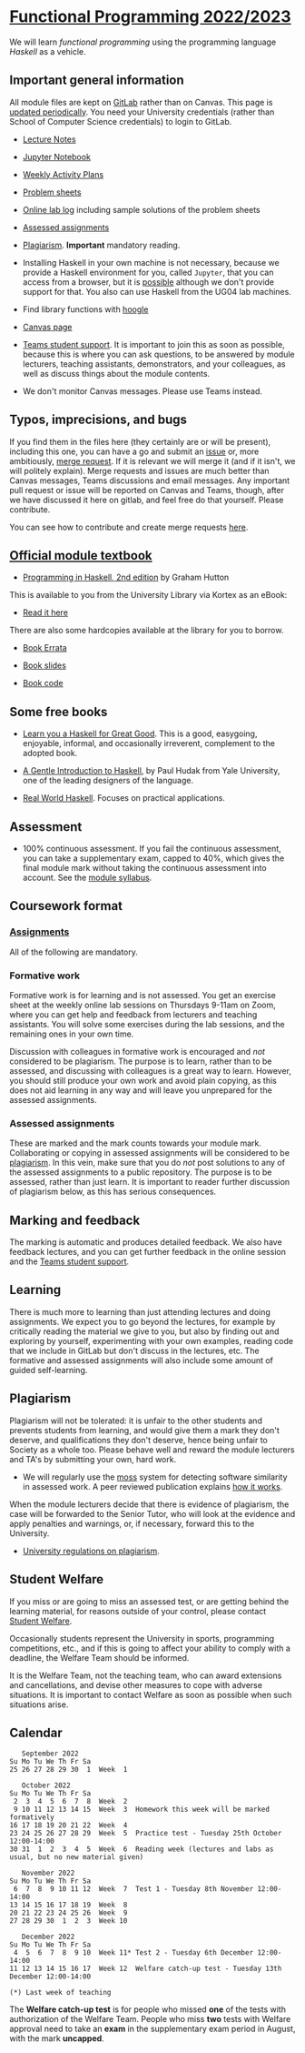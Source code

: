# [Functional Programming 2022/2023](https://canvas.bham.ac.uk/courses/65655)

We will learn *functional programming* using the programming language *Haskell* as a vehicle.

## Important general information

All module files are kept on [GitLab](https://git.cs.bham.ac.uk/fp/learning-2022/-/blob/main/README.md) rather than on Canvas. This page is [updated periodically](https://git.cs.bham.ac.uk/-/ide/project/mhe/fp-learning-2022). You need your University credentials (rather than School of Computer Science credentials) to login to GitLab.

* [Lecture Notes](files/LectureNotes/README.md)

* [Jupyter Notebook](https://jupyter.apps.okd.aws.cs.bham.ac.uk/)

* [Weekly Activity Plans](files/ActivityPlans/README.md)

* [Problem sheets](files/ProblemSheets/README.md)

* [Online lab log](files/LabLog/README.md) including sample solutions of the problem sheets

* [Assessed assignments](files/Assignments/README.md)

* [Plagiarism](#plagiarism). **Important** mandatory reading.

* Installing Haskell in your own machine is not necessary, because we provide a Haskell environment for you, called `Jupyter`, that you can access from a browser, but it is [possible](files/Resources/installing-haskell.md) although we don't provide support for that. You also can use Haskell from the UG04 lab machines.

* Find library functions with [hoogle](https://hoogle.haskell.org/)

* [Canvas page](https://canvas.bham.ac.uk/courses/65655)

* [Teams student support](https://teams.microsoft.com/l/team/19%3aRr272rvRTEv-FSiEiCX5v7WnmAHikF-4vE3jwihfAio1%40thread.tacv2/conversations?groupId=3e7869ea-102e-4c94-bb4c-426c2df6111e&tenantId=b024cacf-dede-4241-a15c-3c97d553e9f3). It is important to join this as soon as possible, because this is where you can ask questions, to be answered by module lecturers, teaching assistants, demonstrators, and your colleagues, as well as discuss things about the module contents.

* We don't monitor Canvas messages. Please use Teams instead.

## Typos, imprecisions, and bugs

If you find them in the files here (they certainly are or will be present), including this one, you can have a go and submit an [issue](https://git.cs.bham.ac.uk/fp/learning-2022/-/issues) or, more ambitiously, [merge request](https://docs.gitlab.com/ee/user/project/merge_requests/creating_merge_requests.html). If it is relevant we will merge it (and if it isn't, we will politely explain). Merge requests and issues are much better than Canvas messages, Teams discussions and email messages. Any important pull request or issue will be reported on Canvas and Teams, though, after we have discussed it here on gitlab, and feel free do that yourself. Please contribute.

You can see how to contribute and create merge requests [here](CONTRIBUTING.md).

## [Official module textbook](https://rl.talis.com/3/bham/lists/C9A9B3B5-0505-08C0-23A3-2A6A14A3CB1E.html?lang=en)

* [Programming in Haskell, 2nd edition](http://www.cs.nott.ac.uk/~pszgmh/pih.html) by Graham Hutton

This is available to you from the University Library via Kortex as an eBook:

* [Read it here](https://bham.rl.talis.com/link?url=https%3A%2F%2Fapp.kortext.com%2FShibboleth.sso%2FLogin%3FentityID%3Dhttps%253A%252F%252Fidp.bham.ac.uk%252Fshibboleth%26target%3Dhttps%253A%252F%252Fapp.kortext.com%252Fborrow%252F382335&sig=70da9a4ff905dba3523840088f10e61e90877af4795f3070b3775767fa856348)

There are also some hardcopies available at the library for you to borrow.

* [Book Errata](http://www.cs.nott.ac.uk/~pszgmh/pih-errata.html)

* [Book slides](files/Resources/Book/slides)

* [Book code](files/Resources/Book/code)

## Some free books

* [Learn you a Haskell for Great Good](https://learnyouahaskell.github.io/). This is a good, easygoing, enjoyable, informal, and occasionally irreverent, complement to the adopted book.

* [A Gentle Introduction to Haskell](https://www.haskell.org/tutorial/), by Paul Hudak from Yale University, one of the leading designers of the language.

* [Real World Haskell](http://book.realworldhaskell.org/read/). Focuses on practical applications.

## Assessment

* 100% continuous assessment. If you fail the continuous assessment, you can take a supplementary exam, capped to 40%, which gives the final module mark without taking the continuous assessment into account. See the [module syllabus](https://www.cs.bham.ac.uk/internal/modules/2022/06-34253/).

## Coursework format

### [Assignments](https://canvas.bham.ac.uk/courses/65655/assignments)

All of the following are mandatory.

### Formative work

  Formative work is for learning and is not assessed. You get an exercise sheet at the weekly online lab sessions on Thursdays 9-11am on Zoom, where you can get help and feedback from lecturers and teaching assistants. You will solve some exercises during the lab sessions, and the remaining ones in your own time.

  Discussion with colleagues in formative work is encouraged and *not* considered to be plagiarism. The purpose is to learn, rather than to be assessed, and discussing with colleagues is a great way to learn. However, you should still produce your own work and avoid plain copying, as this does not aid learning in any way and will leave you unprepared for the assessed assignments.

### Assessed assignments

  These are marked and the mark counts towards your module mark.
  Collaborating or copying in assessed assignments will be considered to be [plagiarism](https://intranet.birmingham.ac.uk/as/studentservices/conduct/plagiarism/index.aspx).
  In this vein, make sure that you do *not* post solutions to any of the assessed assignments to a public repository. The purpose is to be assessed, rather than just learn.
  It is important to reader further discussion of plagiarism below, as this has serious consequences.

## Marking and feedback

The marking is automatic and produces detailed feedback. We also have feedback lectures, and you can get further feedback in the online session and the [Teams student support](https://teams.microsoft.com/l/team/19%3aRr272rvRTEv-FSiEiCX5v7WnmAHikF-4vE3jwihfAio1%40thread.tacv2/conversations?groupId=3e7869ea-102e-4c94-bb4c-426c2df6111e&tenantId=b024cacf-dede-4241-a15c-3c97d553e9f3).

## Learning

There is much more to learning than just attending lectures and doing assignments. We expect you to go beyond the lectures, for example by critically reading the material we give to you, but also by finding out and exploring by yourself, experimenting with your own examples, reading code that we include in GitLab but don't discuss in the lectures, etc. The formative and assessed assignments will also include some amount of guided self-learning.

<a name="plagiarism"></a>
## <a id="Plagiarism"></a>Plagiarism

Plagiarism will not be tolerated: it is unfair to the other students and prevents students from learning, and would give them a mark they don't deserve, and qualifications they don't deserve, hence being unfair to Society as a whole too. Please behave well and reward the module lecturers and TA's by submitting your own, hard work.

 * We will regularly use the [moss](https://theory.stanford.edu/~aiken/moss/) system for detecting software similarity in assessed work. A peer reviewed publication explains [how it works](http://theory.stanford.edu/~aiken/publications/papers/sigmod03.pdf).

When the module lecturers decide that there is evidence of plagiarism, the case will be forwarded to the Senior Tutor, who will look at the evidence and apply penalties and warnings, or, if necessary, forward this to the University.

 * [University regulations on plagiarism](https://intranet.birmingham.ac.uk/as/studentservices/conduct/plagiarism/index.aspx).

## Student Welfare

If you miss or are going to miss an assessed test, or are getting behind the learning material, for reasons outside of your control, please contact [Student Welfare](https://coss.formstack.com/forms/college_wellbeing_appointments).

Occasionally students represent the University in sports, programming competitions, etc., and if this is going to affect your ability to comply with a deadline, the Welfare Team should be informed.

It is the Welfare Team, not the teaching team, who can award extensions and cancellations, and devise other measures to cope with adverse situations. It is important to contact Welfare as soon as possible when such situations arise.

## Calendar

```
   September 2022
Su Mo Tu We Th Fr Sa
25 26 27 28 29 30  1  Week  1

   October 2022
Su Mo Tu We Th Fr Sa
 2  3  4  5  6  7  8  Week  2
 9 10 11 12 13 14 15  Week  3  Homework this week will be marked formatively
16 17 18 19 20 21 22  Week  4
23 24 25 26 27 28 29  Week  5  Practice test - Tuesday 25th October 12:00-14:00
30 31  1  2  3  4  5  Week  6  Reading week (lectures and labs as usual, but no new material given)

   November 2022
Su Mo Tu We Th Fr Sa
 6  7  8  9 10 11 12  Week  7  Test 1 - Tuesday 8th November 12:00-14:00
13 14 15 16 17 18 19  Week  8
20 21 22 23 24 25 26  Week  9
27 28 29 30  1  2  3  Week 10

   December 2022
Su Mo Tu We Th Fr Sa
 4  5  6  7  8  9 10  Week 11* Test 2 - Tuesday 6th December 12:00-14:00
11 12 13 14 15 16 17  Week 12  Welfare catch-up test - Tuesday 13th December 12:00-14:00

(*) Last week of teaching
```

The **Welfare catch-up test** is for people who missed **one** of the tests with authorization of the Welfare Team.  People who miss **two** tests with Welfare approval need to take an **exam** in the supplementary exam period in August, with the mark **uncapped**.
